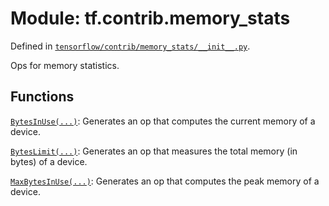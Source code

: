 <div itemscope itemtype="http://developers.google.com/ReferenceObject">
<meta itemprop="name" content="tf.contrib.memory_stats" />
<meta itemprop="path" content="Stable" />
</div>

# Module: tf.contrib.memory_stats



Defined in [`tensorflow/contrib/memory_stats/__init__.py`](https://www.tensorflow.org/code/tensorflow/contrib/memory_stats/__init__.py).

Ops for memory statistics.


## Functions

[`BytesInUse(...)`](../../tf/contrib/memory_stats/BytesInUse.md): Generates an op that computes the current memory of a device.

[`BytesLimit(...)`](../../tf/contrib/memory_stats/BytesLimit.md): Generates an op that measures the total memory (in bytes) of a device.

[`MaxBytesInUse(...)`](../../tf/contrib/memory_stats/MaxBytesInUse.md): Generates an op that computes the peak memory of a device.

